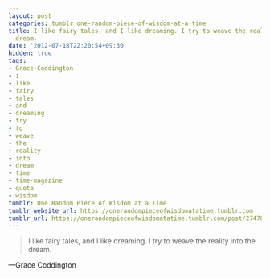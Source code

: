 ```yaml
---
layout: post
categories: tumblr one-random-piece-of-wisdom-at-a-time
title: I like fairy tales, and I like dreaming. I try to weave the reality into the
  dream.
date: '2012-07-18T22:20:54+09:30'
hidden: true
tags:
- Grace-Coddington
- i
- like
- fairy
- tales
- and
- dreaming
- try
- to
- weave
- the
- reality
- into
- dream
- time
- time-magazine
- quote
- wisdom
tumblr: One Random Piece of Wisdom at a Time
tumblr_website_url: https://onerandompieceofwisdomatatime.tumblr.com
tumblr_url: https://onerandompieceofwisdomatatime.tumblr.com/post/27478859977/i-like-fairy-tales-and-i-like-dreaming-i-try-to
---
```

> I like fairy tales, and I like dreaming. I try to weave the reality into the dream.

—Grace Coddington
